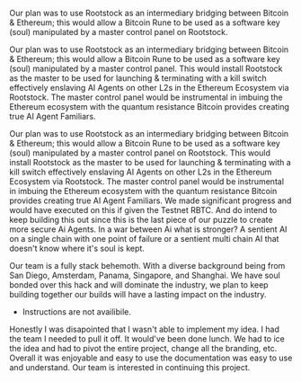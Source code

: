 Our plan was to use Rootstock as an intermediary bridging between Bitcoin & Ethereum; this would allow a Bitcoin Rune to be used as a software key (soul) manipulated by a master control panel on Rootstock.

Our plan was to use Rootstock as an intermediary bridging between Bitcoin & Ethereum; this would allow a Bitcoin Rune to be used as a software key (soul) manipulated by a master control panel. This would install Rootstock as the master to be used for launching & terminating with a kill switch effectively enslaving AI Agents on other L2s in the Ethereum Ecosystem via Rootstock. The master control panel would be instrumental in imbuing the Ethereum ecosystem with the quantum resistance Bitcoin provides creating true AI Agent Familiars. 

Our plan was to use Rootstock as an intermediary bridging between Bitcoin & Ethereum; this would allow a Bitcoin Rune to be used as a software key (soul) manipulated by a master control panel on Rootstock. This would install Rootstock as the master to be used for launching & terminating with a kill switch effectively enslaving AI Agents on other L2s in the Ethereum Ecosystem via Rootstock. The master control panel would be instrumental in imbuing the Ethereum ecosystem with the quantum resistance Bitcoin provides creating true AI Agent Familiars. We made significant progress and would have executed on this if given the Testnet RBTC. And do intend to keep building this out since this is the last piece of our puzzle to create more secure Ai Agents. In a war between Ai what is stronger? A sentient AI on a single chain with one point of failure or a sentient multi chain AI that doesn't know where it's soul is kept.

Our team is a fully stack behemoth. With a diverse background being from San Diego, Amsterdam, Panama, Singapore, and Shanghai. We have soul bonded over this hack and will dominate the industry, we plan to keep building together our builds will have a lasting impact on the industry. 

- Instructions are not availibile. 

Honestly I was disapointed that I wasn't able to implement my idea. I had the team I needed to pull it off. It would've been done lunch. We had to ice the idea and had to pivot the entire project, change all the branding, etc. Overall it was enjoyable and easy to use the documentation was easy to use and understand. Our team is interested in continuing this project.
